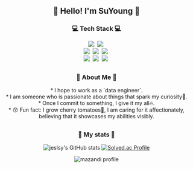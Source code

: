 
<h2 align="center">👋 Hello! I'm SuYoung 👋</h2>


<h3 align="center">💻 Tech Stack 💻</h3>
<p align="center">
  <img src="https://img.shields.io/badge/Python-3776AB?style=flat-square&logo=Python&logoColor=white"/></a>&nbsp
  <img src="https://img.shields.io/badge/Django-092E20?style=flat-square&logo=Django&logoColor=white"/></a>&nbsp 
  <br>
  <img src="https://img.shields.io/badge/Spark-E25A1C?style=flat-square&logo=Apache Spark&logoColor=white"/></a>&nbsp 
  <img src="https://img.shields.io/badge/Airflow-017CEE?style=flat-square&logo=Apache Airflow&logoColor=black"/></a>&nbsp
  <img src="https://img.shields.io/badge/Hadoop-66CCFF?style=flat-square&logo=apachehadoop&logoColor=black"/></a>&nbsp
  <br>
  <img src="https://img.shields.io/badge/Mysql-E6B91E?style=flat-square&logo=MySql&logoColor=white"/></a>&nbsp 
  <img src="https://img.shields.io/badge/AWS-232F3E?style=flat-square&logo=AmazonAWS&logoColor=white"/></a>&nbsp 
  <img src="https://img.shields.io/badge/Docker-2496ED?style=flat-square&logo=Docker&logoColor=white"/></a>&nbsp 
</p>

<h2></h2>
<h3 align="center">💟 About Me 💟</h3>
<p align="center">
* I hope to work as a `data engineer`.
<br>
* I am someone who is passionate about things that spark my curiosity🧐.
<br>
* Once I commit to something, I give it my all🔥.
<br>
* 😙 Fun fact: I grow cherry tomatoes🍅, I am caring for it affectionately, believing that it showcases my abilities visibly.<br>
  
</p>

<h2></h2>
<h3 align="center">🌈 My stats 🌈</h3>
<div align="center">

![jeslsy's GitHub stats](https://github-readme-stats.vercel.app/api?username=kim-soohyeon&show_icons=true&theme=dark)
[![Solved.ac Profile](http://mazassumnida.wtf/api/v2/generate_badge?boj=jeslsy)](https://solved.ac/jeslsy/)
  
![mazandi profile](http://mazandi.herokuapp.com/api?handle={jeslsy}&theme=dark)

</div>
